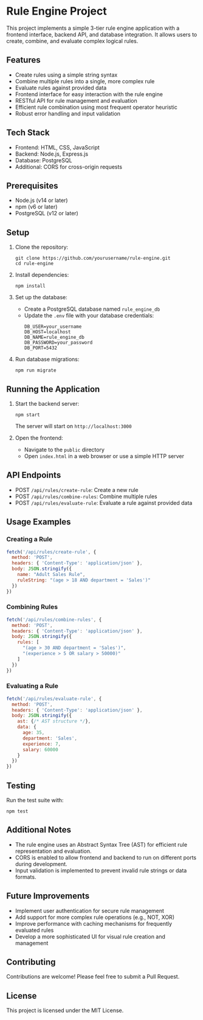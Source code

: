 # Rule Engine Project

This project implements a simple 3-tier rule engine application with a frontend interface, backend API, and database integration. It allows users to create, combine, and evaluate complex logical rules.

## Features

- Create rules using a simple string syntax
- Combine multiple rules into a single, more complex rule
- Evaluate rules against provided data
- Frontend interface for easy interaction with the rule engine
- RESTful API for rule management and evaluation
- Efficient rule combination using most frequent operator heuristic
- Robust error handling and input validation

## Tech Stack

- Frontend: HTML, CSS, JavaScript
- Backend: Node.js, Express.js
- Database: PostgreSQL
- Additional: CORS for cross-origin requests

## Prerequisites

- Node.js (v14 or later)
- npm (v6 or later)
- PostgreSQL (v12 or later)

## Setup

1. Clone the repository:
   ```
   git clone https://github.com/yourusername/rule-engine.git
   cd rule-engine
   ```

2. Install dependencies:
   ```
   npm install
   ```

3. Set up the database:
   - Create a PostgreSQL database named `rule_engine_db`
   - Update the `.env` file with your database credentials:
     ```
     DB_USER=your_username
     DB_HOST=localhost
     DB_NAME=rule_engine_db
     DB_PASSWORD=your_password
     DB_PORT=5432
     ```

4. Run database migrations:
   ```
   npm run migrate
   ```

## Running the Application

1. Start the backend server:
   ```
   npm start
   ```
   The server will start on `http://localhost:3000`

2. Open the frontend:
   - Navigate to the `public` directory
   - Open `index.html` in a web browser or use a simple HTTP server

## API Endpoints

- POST `/api/rules/create-rule`: Create a new rule
- POST `/api/rules/combine-rules`: Combine multiple rules
- POST `/api/rules/evaluate-rule`: Evaluate a rule against provided data

## Usage Examples

### Creating a Rule

```javascript
fetch('/api/rules/create-rule', {
  method: 'POST',
  headers: { 'Content-Type': 'application/json' },
  body: JSON.stringify({
    name: "Adult Sales Rule",
    ruleString: "(age > 18 AND department = 'Sales')"
  })
})
```

### Combining Rules

```javascript
fetch('/api/rules/combine-rules', {
  method: 'POST',
  headers: { 'Content-Type': 'application/json' },
  body: JSON.stringify({
    rules: [
      "(age > 30 AND department = 'Sales')",
      "(experience > 5 OR salary > 50000)"
    ]
  })
})
```

### Evaluating a Rule

```javascript
fetch('/api/rules/evaluate-rule', {
  method: 'POST',
  headers: { 'Content-Type': 'application/json' },
  body: JSON.stringify({
    ast: {/* AST structure */},
    data: {
      age: 35,
      department: 'Sales',
      experience: 7,
      salary: 60000
    }
  })
})
```

## Testing

Run the test suite with:

```
npm test
```

## Additional Notes

- The rule engine uses an Abstract Syntax Tree (AST) for efficient rule representation and evaluation.
- CORS is enabled to allow frontend and backend to run on different ports during development.
- Input validation is implemented to prevent invalid rule strings or data formats.

## Future Improvements

- Implement user authentication for secure rule management
- Add support for more complex rule operations (e.g., NOT, XOR)
- Improve performance with caching mechanisms for frequently evaluated rules
- Develop a more sophisticated UI for visual rule creation and management

## Contributing

Contributions are welcome! Please feel free to submit a Pull Request.

## License

This project is licensed under the MIT License.
